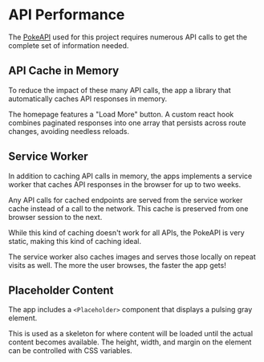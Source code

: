 # API Performance

The [PokeAPI](https://pokeapi.co) used for this project requires numerous API calls to get the complete set of information needed.


## API Cache in Memory

To reduce the impact of these many API calls, the app a library that automatically caches API responses in memory.

The homepage features a "Load More" button. A custom react hook combines paginated responses into one array that persists across route changes, avoiding needless reloads.


## Service Worker

In addition to caching API calls in memory, the apps implements a service worker that caches API responses in the browser for up to two weeks.

Any API calls for cached endpoints are served from the service worker cache instead of a call to the network. This cache is preserved from one browser session to the next.

While this kind of caching doesn't work for all APIs, the PokeAPI is very static, making this kind of caching ideal.

The service worker also caches images and serves those locally on repeat visits as well. The more the user browses, the faster the app gets!


## Placeholder Content

The app includes a `<Placeholder>` component that displays a pulsing gray element.

This is used as a skeleton for where content will be loaded until the actual content becomes available. The height, width, and margin on the element can be controlled with CSS variables.
